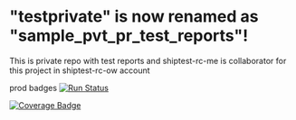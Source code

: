 # "testprivate" is now renamed as "sample_pvt_pr_test_reports"!
This is private repo with test reports and shiptest-rc-me is collaborator for this project in shiptest-rc-ow account

prod badges
[![Run Status](https://api.shippable.com/projects/59a91446cf24b707008a522d/badge?branch=master)](https://app.shippable.com/bitbucket/shiptest-rc-me/sample_privaterepo)

[![Coverage Badge](https://api.shippable.com/projects/59a91446cf24b707008a522d/coverageBadge?branch=master)](https://app.shippable.com/bitbucket/shiptest-rc-me/sample_privaterepo)
